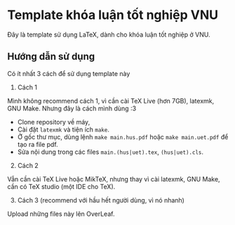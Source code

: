 # Template khóa luận tốt nghiệp VNU

Đây là template sử dụng LaTeX, dành cho khóa luận tốt nghiệp ở VNU.

## Hướng dẫn sử dụng

Có ít nhất 3 cách để sử dụng template này

1. Cách 1

Mình không recommend cách 1, vì cần cài TeX Live (hơn 7GB), latexmk, GNU Make. Nhưng đây là cách mình dùng :3

- Clone repository về máy,
- Cài đặt `latexmk` và tiện ích `make`.
- Ở gốc thư mục, dùng lệnh `make main.hus.pdf` hoặc `make main.uet.pdf` để tạo ra file pdf.
- Sửa nội dung trong các files `main.(hus|uet).tex`, `(hus|uet).cls`.

2. Cách 2

Vẫn cần cài TeX Live hoặc MikTeX, nhưng thay vì cài latexmk, GNU Make, cần có TeX studio (một IDE cho TeX).

3. Cách 3 (recommend với hầu hết người dùng, vì nó nhanh)

Upload những files này lên OverLeaf.
